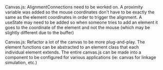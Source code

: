 Canvas.js: AlignmentConnections need to be worked on. A proximity variable was added so the mouse coordinates don't have to be exactly the same as the element coordinates in order to trigger the alignment. A useState may need to be added so when someone tries to add an element it goes to the coordinate of the element and not the mouse (which may be slightly different due to the buffer)

Canvas.js: Refactor a lot of the canvas to be more plug-and-play. The element functions can be abstracted to an element class that each individual element extends. The entire canvas.js can be made into a <Canvas /> component to be configured for various applications (ie: canvas for linkage simulation, etc.)
